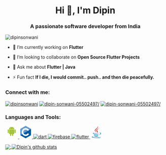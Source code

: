 <h1 align="center">Hi 👋, I'm Dipin</h1>
<h3 align="center">A passionate software developer from India</h3>

<p align="left"> <img src="https://komarev.com/ghpvc/?username=dipinsonwani&label=Profile%20views&color=0e75b6&style=flat" alt="dipinsonwani" /> </p>

- 🔭 I’m currently working on **Flutter**

- 👯 I’m looking to collaborate on **Open Source Flutter Projects**

- 💬 Ask me about **Flutter | Java**

- ⚡ Fun fact **If I die, I would commit.. push.. and then die peacefully.**

<h3 align="left">Connect with me:</h3>
<p align="left">
<a href="https://twitter.com/dipinsonwani" target="blank"><img align="center" src="https://cdn.jsdelivr.net/npm/simple-icons@3.0.1/icons/twitter.svg" alt="dipinsonwani" height="30" width="40" /></a>
<a href="https://linkedin.com/in/dipin-sonwani-05502497/" target="blank"><img align="center" src="https://cdn.jsdelivr.net/npm/simple-icons@3.0.1/icons/linkedin.svg" alt="dipin-sonwani-05502497/" height="30" width="40" /></a>
<a href="https://mail.google.com/mail/?view=cm&fs=1&to=dipinsonwani@gmail.com" target="blank"><img align="center" src="https://cdn.jsdelivr.net/npm/simple-icons@3.0.1/icons/gmail.svg" alt="dipin-sonwani-05502497/" height="30" width="40" /></a>
</p>

<h3 align="left">Languages and Tools:</h3>
<p align="left"> <a href="https://developer.android.com" target="_blank"> <img src="https://raw.githubusercontent.com/devicons/devicon/master/icons/android/android-original-wordmark.svg" alt="android" width="40" height="40"/> </a> <a href="https://www.cprogramming.com/" target="_blank"> <img src="https://raw.githubusercontent.com/devicons/devicon/master/icons/c/c-original.svg" alt="c" width="40" height="40"/> </a> <a href="https://dart.dev" target="_blank"> <img src="https://www.vectorlogo.zone/logos/dartlang/dartlang-icon.svg" alt="dart" width="40" height="40"/> </a> <a href="https://firebase.google.com/" target="_blank"> <img src="https://www.vectorlogo.zone/logos/firebase/firebase-icon.svg" alt="firebase" width="40" height="40"/> </a> <a href="https://flutter.dev" target="_blank"> <img src="https://www.vectorlogo.zone/logos/flutterio/flutterio-icon.svg" alt="flutter" width="40" height="40"/> </a> <a href="https://www.java.com" target="_blank"> <img src="https://raw.githubusercontent.com/devicons/devicon/master/icons/java/java-original.svg" alt="java" width="40" height="40"/> </a> </p>

<a href="https://github.com/dipinsonwani">
  <img align="center" src="https://github-readme-stats.vercel.app/api/top-langs/?username=dipinsonwani&theme=dark&hide_langs_below=1" />
</a>
<a href="https://github.com/dipinsonwani">
 <img align="center" src="https://github-readme-stats.vercel.app/api?username=dipinsonwani&&show_icons=true&title_color=ffffff&icon_color=bb2acf&text_color=daf7dc&bg_color=151515" alt="Dipin's github stats"/>
</a>
